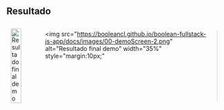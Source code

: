 ## Resultado

<div style="display:flex; justify-content: center;">
  <img
    src="https://booleancl.github.io/boolean-fullstack-js-app/docs/images/00-demoScreen-1.png"
    alt="Resultado final demo"
    width="35%"
    style="margin:10px;"
  >

  <img
    src="https://booleancl.github.io/boolean-fullstack-js-app/docs/images/00-demoScreen-2.png"
    alt="Resultado final demo"
    width="35%"
    style="margin:10px;"
  >
</div>